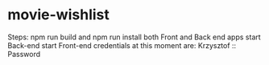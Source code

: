 # movie-wishlist

Steps: 
	npm run build and npm run install both Front and Back end apps
	start Back-end
	start Front-end
	credentials at this moment are:  Krzysztof  ::  Password

